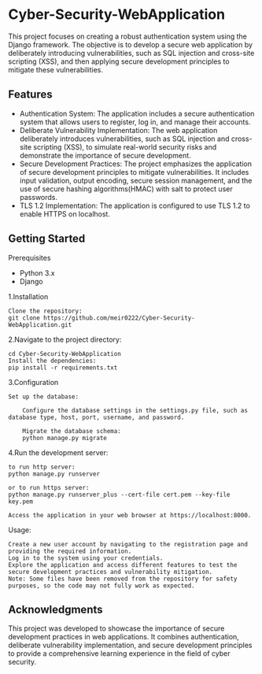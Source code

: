 # Cyber-Security-WebApplication
This project focuses on creating a robust authentication system using the Django framework. The objective is to develop a secure web application by deliberately introducing vulnerabilities, such as SQL injection and cross-site scripting (XSS), and then applying secure development principles to mitigate these vulnerabilities.

## Features

* Authentication System: The application includes a secure authentication system that allows users to register, log in, and manage their accounts.
* Deliberate Vulnerability Implementation: The web application deliberately introduces vulnerabilities, such as SQL injection and cross-site scripting (XSS), to simulate real-world security risks and demonstrate the importance of secure development.
* Secure Development Practices: The project emphasizes the application of secure development principles to mitigate vulnerabilities. It includes input validation, output encoding, secure session management, and the use of secure hashing algorithms(HMAC) with salt to protect user passwords.
* TLS 1.2 Implementation: The application is configured to use TLS 1.2 to enable HTTPS on localhost.

## Getting Started
Prerequisites

  * Python 3.x
  * Django

1.Installation

    Clone the repository:
    git clone https://github.com/meir0222/Cyber-Security-WebApplication.git

2.Navigate to the project directory:

    cd Cyber-Security-WebApplication
    Install the dependencies:
    pip install -r requirements.txt

3.Configuration

    Set up the database:

        Configure the database settings in the settings.py file, such as database type, host, port, username, and password.

        Migrate the database schema:
        python manage.py migrate

4.Run the development server:

    to run http server:
    python manage.py runserver

    or to run https server:
    python manage.py runserver_plus --cert-file cert.pem --key-file key.pem
    
    Access the application in your web browser at https://localhost:8000.

Usage:

    Create a new user account by navigating to the registration page and providing the required information.
    Log in to the system using your credentials.
    Explore the application and access different features to test the secure development practices and vulnerability mitigation.
    Note: Some files have been removed from the repository for safety purposes, so the code may not fully work as expected.

## Acknowledgments

This project was developed to showcase the importance of secure development practices in web applications. It combines authentication, deliberate vulnerability implementation, and secure development principles to provide a comprehensive learning experience in the field of cyber security.
